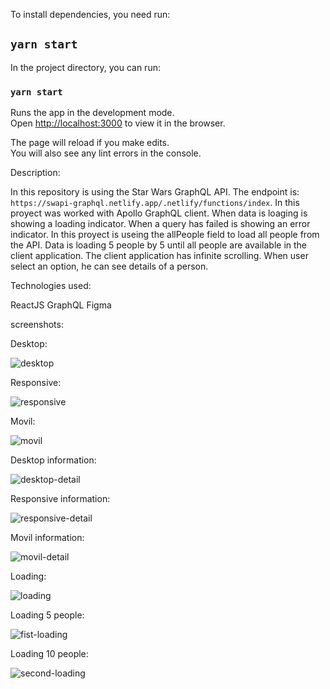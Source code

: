 To install dependencies, you need run:

## `yarn start`

In the project directory, you can run:

### `yarn start`

Runs the app in the development mode.\
Open [http://localhost:3000](http://localhost:3000) to view it in the browser.

The page will reload if you make edits.\
You will also see any lint errors in the console.


Description: 

In this repository is using the Star Wars GraphQL API.
The endpoint is: `https://swapi-graphql.netlify.app/.netlify/functions/index`.
In this proyect was worked with Apollo GraphQL client.
When data is loaging is showing a loading indicator.
When a query has failed is showing an error indicator.
In this proyect is useing the allPeople field to load all people from the API.
Data is loading 5 people by 5 until all people are available in the client application.
The client application has infinite scrolling.
When user select an option, he can see details of a person.

Technologies used:

ReactJS
GraphQL
Figma

screenshots:

Desktop:

![desktop](https://user-images.githubusercontent.com/69945175/134763004-84d8f2e1-2ac0-4cb1-ad41-2b5866d390b3.png)

Responsive:

![responsive](https://user-images.githubusercontent.com/69945175/134763060-5200855a-d167-4426-bb34-df186fe355db.png)

Movil:

![movil](https://user-images.githubusercontent.com/69945175/134763086-92b8b133-5976-47fb-862e-05e01b9403b4.png)

Desktop information:

![desktop-detail](https://user-images.githubusercontent.com/69945175/134763241-cce0f76c-e156-41eb-a133-61a261ce95bc.png)

Responsive information:

![responsive-detail](https://user-images.githubusercontent.com/69945175/134763232-bf218217-5efa-4fbd-9e9f-4972352eb939.png)

Movil information: 

![movil-detail](https://user-images.githubusercontent.com/69945175/134763148-efe7eb2b-116e-4568-9bff-99b8a98f7286.png)

Loading: 

![loading](https://user-images.githubusercontent.com/69945175/134763282-d65794d8-faf5-4ad5-ac31-26f572fbc84d.png)

Loading 5 people:

![fist-loading](https://user-images.githubusercontent.com/69945175/134763300-404d5acc-6ebb-4832-9b26-7186e62c2349.png)

Loading 10 people: 

![second-loading](https://user-images.githubusercontent.com/69945175/134763318-00fcdbb3-605c-4fc9-993a-294bcedb5805.png)
